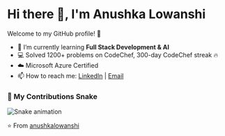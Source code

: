 # Hi there 👋, I'm Anushka Lowanshi  

Welcome to my GitHub profile! 🚀  

- 🌱 I’m currently learning **Full Stack Development & AI**  
- 💻 Solved 1200+ problems on CodeChef, 300-day CodeChef streak 🔥  
- ☁️ Microsoft Azure Certified  
- 📫 How to reach me: [LinkedIn](https://www.linkedin.com) | [Email](mailto:your-email@example.com)  



### 🐍 My Contributions Snake

![Snake animation](https://github.com/anushkalowanshi/anushkalowanshi/blob/output/snake.svg)


⭐️ From [anushkalowanshi](https://github.com/anushkalowanshi)
